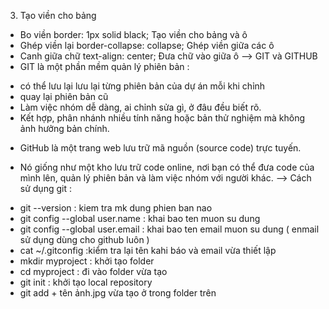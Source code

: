 3) Tạo viền cho bảng
 -   Bo viền	border: 1px solid black;	Tạo viền cho bảng và ô
 -  Ghép viền lại	border-collapse: collapse;	Ghép viền giữa các ô
 -  Canh giữa chữ	text-align: center;	Đưa chữ vào giữa ô
 -->  GIT  và GITHUB 
 - GIT là một phần mềm quản lý phiên bản :
 + có thể lưu lại lưu lại từng phiên bản của  dự án mỗi khi chỉnh 
 + quay lại phiên bản cũ 
 + Làm việc nhóm dễ dàng, ai chỉnh sửa gì, ở đâu đều biết rõ.
 + Kết hợp, phân nhánh nhiều tính năng hoặc bản thử nghiệm mà không ảnh hưởng bản chính.
 - GitHub là một trang web lưu trữ mã nguồn (source code) trực tuyến.
 + Nó giống như một kho lưu trữ code online, nơi bạn có thể đưa code của mình lên, quản lý phiên bản và làm việc nhóm với người khác.
 --> Cách sử dụng git :
 - git --version : kiem tra mk dung phien ban nao
 - git config --global user.name : khai bao ten muon su dung 
 - git config --global user.email : khai bao ten email muon su dung ( enmail sử dụng dùng cho github luôn )
 - cat ~/.gitconfig :kiểm tra lại tên kahi báo và email vừa thiết lập 
 - mkdir myproject :  khởi tạo folder
 - cd myproject : đi vào folder vừa tạo
 -  git init : khởi tạo local repository
 - git add + tên ảnh.jpg vừa tạo ở trong folder trên 